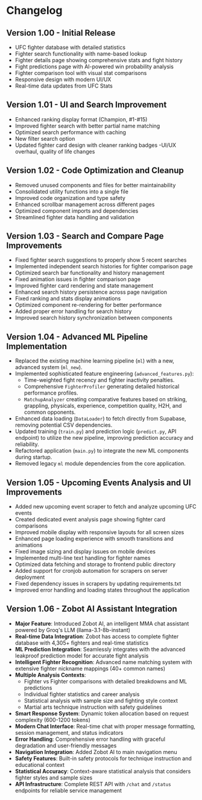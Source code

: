 # Changelog

## Version 1.00 - Initial Release
- UFC fighter database with detailed statistics
- Fighter search functionality with name-based lookup
- Fighter details page showing comprehensive stats and fight history
- Fight predictions page with AI-powered win probability analysis
- Fighter comparison tool with visual stat comparisons
- Responsive design with modern UI/UX
- Real-time data updates from UFC Stats

## Version 1.01 - UI and Search Improvement
- Enhanced ranking display format (Champion, #1-#15)
- Improved fighter search with better partial name matching
- Optimized search performance with caching
- New filter search option
- Updated fighter card design with cleaner ranking badges
-UI/UX overhaul, quality of life changes 

## Version 1.02 - Code Optimization and Cleanup
- Removed unused components and files for better maintainability
- Consolidated utility functions into a single file
- Improved code organization and type safety
- Enhanced scrollbar management across different pages
- Optimized component imports and dependencies
- Streamlined fighter data handling and validation 

## Version 1.03 - Search and Compare Page Improvements
- Fixed fighter search suggestions to properly show 5 recent searches
- Implemented independent search histories for fighter comparison page
- Optimized search bar functionality and history management
- Fixed animation issues in fighter comparison page
- Improved fighter card rendering and state management
- Enhanced search history persistence across page navigation
- Fixed ranking and stats display animations
- Optimized component re-rendering for better performance
- Added proper error handling for search history
- Improved search history synchronization between components

## Version 1.04 - Advanced ML Pipeline Implementation
- Replaced the existing machine learning pipeline (`ml`) with a new, advanced system (`ml_new`).
- Implemented sophisticated feature engineering (`advanced_features.py`):
  - Time-weighted fight recency and fighter inactivity penalties.
  - Comprehensive `FighterProfiler` generating detailed historical performance profiles.
  - `MatchupAnalyzer` creating comparative features based on striking, grappling, physicals, experience, competition quality, H2H, and common opponents.
- Enhanced data loading (`DataLoader`) to fetch directly from Supabase, removing potential CSV dependencies.
- Updated training (`train.py`) and prediction logic (`predict.py`, API endpoint) to utilize the new pipeline, improving prediction accuracy and reliability.
- Refactored application (`main.py`) to integrate the new ML components during startup.
- Removed legacy `ml` module dependencies from the core application.

## Version 1.05 - Upcoming Events Analysis and UI Improvements
- Added new upcoming event scraper to fetch and analyze upcoming UFC events
- Created dedicated event analysis page showing fighter card comparisons
- Improved mobile display with responsive layouts for all screen sizes
- Enhanced page loading experience with smooth transitions and animations
- Fixed image sizing and display issues on mobile devices
- Implemented multi-line text handling for fighter names
- Optimized data fetching and storage to frontend public directory
- Added support for cronjob automation for scrapers on server deployment
- Fixed dependency issues in scrapers by updating requirements.txt
- Improved error handling and loading states throughout the application

## Version 1.06 - Zobot AI Assistant Integration
- **Major Feature**: Introduced Zobot AI, an intelligent MMA chat assistant powered by Groq's LLM (llama-3.1-8b-instant)
- **Real-time Data Integration**: Zobot has access to complete fighter database with 4,305+ fighters and real-time statistics
- **ML Prediction Integration**: Seamlessly integrates with the advanced leakproof prediction model for accurate fight analysis
- **Intelligent Fighter Recognition**: Advanced name matching system with extensive fighter nickname mappings (40+ common names)
- **Multiple Analysis Contexts**: 
  - Fighter vs Fighter comparisons with detailed breakdowns and ML predictions
  - Individual fighter statistics and career analysis
  - Statistical analysis with sample size and fighting style context
  - Martial arts technique instruction with safety guidelines
- **Smart Response System**: Dynamic token allocation based on request complexity (600-1200 tokens)
- **Modern Chat Interface**: Real-time chat with proper message formatting, session management, and status indicators
- **Error Handling**: Comprehensive error handling with graceful degradation and user-friendly messages
- **Navigation Integration**: Added Zobot AI to main navigation menu
- **Safety Features**: Built-in safety protocols for technique instruction and educational context
- **Statistical Accuracy**: Context-aware statistical analysis that considers fighter styles and sample sizes
- **API Infrastructure**: Complete REST API with `/chat` and `/status` endpoints for reliable service management
